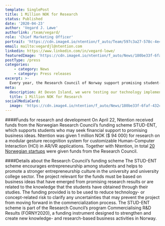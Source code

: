 ```yaml
---
template: SinglePost
title: 1 Million NOK for Research
status: Published
date: '2020-04-23'
author: 'Vegard J. Løwe'
authorlink: /team/vegard/
role: 'Chief Marketing Officer'
portrait: 'https://cdn.image4.io/ntention/f_auto/Team/597c3a27-578c-4e4b-aa78-035422728ca9.Jpeg'
email: mailto:vegardjl@ntention.com
linkedin: https://www.linkedin.com/in/vegard-lowe/
featuredImage: 'https://cdn.image4.io/ntention/f_auto/News/180be33f-6faf-432c-9932-2dd7c5eede3d.Jpeg'
postType: /press
categories:
    - category: News
    - category: Press releases
excerpt: >-
  Every year, the Research Council of Norway support promising student-driven business ideas with research funds. The funding scheme aims to help to increase entrepreneurship among students by promoting business ideas that have a close link to promising research results.
meta:
  description: At Devon Island, we were testing our technology implemented in a concept spacesuit for various missions. Controlling a drone for scouting, searching, and gathering samples is some of the tasks that are intended use cases at the Moon, Mars and beyond.
  title: 1 Million NOK for Research
socialMediaCard:
  image: 'https://cdn.image4.io/ntention/f_auto/News/180be33f-6faf-432c-9932-2dd7c5eede3d.Jpeg'
---
```

####Funds for research and development
On April 22, Ntention received funds from the Norwegian Research Council’s funding scheme STUD-ENT, which supports students who may seek financial support to promising business ideas. Ntention was given 1 million NOK ($ 94 000) for research on a modular gesture recognition system for customizable Human-Computer Interaction (HCI) in AR/VR applications. Together with Ntention, in total [20 Norwegian startups](https://shifter.no/nyheter/deler-ut-grnder-millioner-til-studenter-se-hvem-som-far/181072) were given funds from the Research Council.  



####Details about the Research Council’s funding scheme
The STUD-ENT scheme encourages entrepreneurship among students and helps to promote a stronger entrepreneurship culture in the university and university college sector. The project relevant for the funds must be based on business ideas that have emerged from promising research results or are related to the knowledge that the students have obtained through their studies. The funding provided is to be used to reduce technology- or concept-related risk to clarify any uncertainties that may prevent the project from moving forward in the commercialization process. The STUD-ENT scheme is part of the Research Council’s program Commercialising R&D Results (FORNY2020), a funding instrument designed to strengthen and create new knowledge- and research-based business activities in Norway.  
